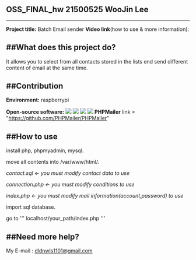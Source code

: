 ## OSS_FINAL_hw 21500525 WooJin Lee 
------------------------------------------
__Project title:__ Batch Email sender
__Video link__(how to use & more information): 

##What does this project do?
------------------------------------------
It allows you to select from all contacts stored in the lists end send different content of email at the same time.

##Contribution 
------------------------------------------
__Environment:__ raspberrypi 

__Open-source software:__ <img src="https://img.shields.io/badge/Apache-D22128?style=for-the-badge&logo=Apache&logoColor=white"> <img src="https://img.shields.io/badge/MySQL-4479A1?style=for-the-badge&logo=MySQL&logoColor=white"> <img src="https://img.shields.io/badge/PHP-777BB4?style=for-the-badge&logo=PHP&logoColor=white"> <img src="https://img.shields.io/badge/phpMyAdmin-6C78AF?style=for-the-badge&logo=phpMyAdmin&logoColor=white"> __PHPMailer__ link = "https://github.com/PHPMailer/PHPMailer"
  
##How to use
------------------------------------------
  install php, phpmyadmin, mysql.
  
  move all contents into /var/www/html/. 
  
  *contact.sql <- you must modify contact data to use*
  
  *connection.php <- you must modify conditions to use*
  
  *index.php <- you must modify mail information(account,password) to use*
  
  import sql database.
  
  go to 
  '''
  localhost/your_path/index.php
  '''

##Need more help?
------------------------------------------

My E-mail : dldnwls1101@gmail.com 
